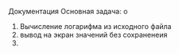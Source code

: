 Документация 
Основная задача: 
o
1. Вычисление логарифма из исходного файла
2. вывод на экран значений без сохраненеия 
3. 

